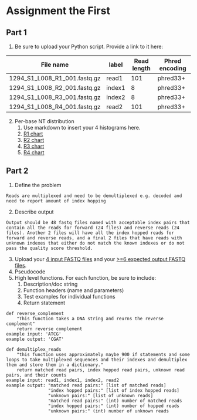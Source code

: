 # Assignment the First

## Part 1
1. Be sure to upload your Python script. Provide a link to it here:

| File name | label | Read length | Phred encoding |
|---|---|---|---|
| 1294_S1_L008_R1_001.fastq.gz | read1 | 101 | phred33+ |
| 1294_S1_L008_R2_001.fastq.gz | index1 | 8 | phred33+ |
| 1294_S1_L008_R3_001.fastq.gz | index2 | 8 | phred33+ |
| 1294_S1_L008_R4_001.fastq.gz | read2 | 101 | phred33+ |

2. Per-base NT distribution
    1. Use markdown to insert your 4 histograms here.
    2. [R1 chart](https://github.com/leycufur/Demultiplex/blob/master/Assignment-the-first/R1_results.png)
    3. [R2 chart](https://github.com/leycufur/Demultiplex/blob/master/Assignment-the-first/R2_results.png)
    4. [R3 chart](https://github.com/leycufur/Demultiplex/blob/master/Assignment-the-first/R3_results.png)
    5. [R4 chart](https://github.com/leycufur/Demultiplex/blob/master/Assignment-the-first/R4_results.png)
   
    
## Part 2
1. Define the problem

```Reads are multiplexed and need to be demultiplexed e.g. decoded and need to report amount of index hopping```

2. Describe output

```Output should be 48 fastq files named with acceptable index pairs that contain all the reads for forward (24 files) and reverse reads (24 files). Another 2 files will have all the index hopped reads for forward and reverse reads, and a final 2 files that have reads with unknown indexes that either do not match the known indexes or do not pass the quality score threshold.```


3. Upload your [4 input FASTQ files](../TEST-input_FASTQ) and your [>=6 expected output FASTQ files](../TEST-output_FASTQ).
4. Pseudocode
5. High level functions. For each function, be sure to include:
    1. Description/doc string
    2. Function headers (name and parameters)
    3. Test examples for individual functions
    4. Return statement

```
def reverse_complement
	"This function takes a DNA string and reurns the reverse complement"
	return reverse complement
example input: 'ATCG'
example output: 'CGAT'	

def demultiplex_reads
    "this function uses approximately maybe 900 if statements and some loops to take multiplexed sequences and their indexes and demultiplex them and store them in a dictionary."
    return matched read pairs, index hopped read pairs, unknown read pairs, and their counts
example input: read1, index1, index2, read2
example output: "matched read pairs:" [list of matched reads]
                "index hopped pairs:" [list of index hopped reads]
                "unknown pairs:" [list of unknown reads]
                "matched read pairs:" (int) number of matched reads
                "index hopped pairs:" (int) number of hopped reads
                "unknown pairs:" (int) number of unknown reads
```
